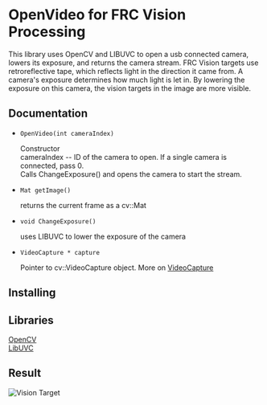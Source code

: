 # **OpenVideo for FRC Vision Processing**

This library uses OpenCV and LIBUVC to open a usb connected camera, lowers its exposure, and returns the camera stream. FRC Vision targets use retroreflective tape, which reflects light in the direction it came from. A camera's exposure determines how much light is let in.
By lowering the exposure on this camera, the vision targets in the image are more visible.

## **Documentation**

- ```OpenVideo(int cameraIndex)```

   Constructor <br/>
   cameraIndex -- ID of the camera to open. If a single camera is connected, pass 0. <br/>
   Calls ChangeExposure() and opens the camera to start the stream.

- ```Mat getImage()```

   returns the current frame as a cv::Mat

- ```void ChangeExposure()```

   uses LIBUVC to lower the exposure of the camera
   
- ```VideoCapture * capture```

   Pointer to cv::VideoCapture object.
   More on [VideoCapture](https://docs.opencv.org/3.1.0/d8/dfe/classcv_1_1VideoCapture.html)

## **Installing**

## **Libraries**

[OpenCV](https://docs.opencv.org/3.0-beta/modules/refman.html) <br/>
[LibUVC](https://ken.tossell.net/libuvc/doc/)  


## **Result**
![Vision Target](https://drive.google.com/file/d/1srZLrYHQl7CR-JystCjmet6MPEayplbm/view?usp=sharing)






